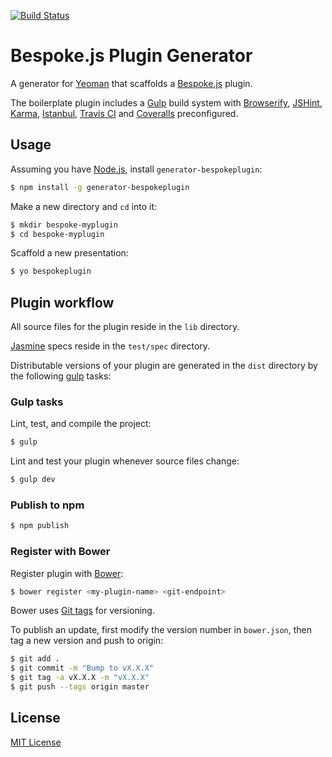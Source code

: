 [![Build Status](https://secure.travis-ci.org/markdalgleish/generator-bespokeplugin.png?branch=master)](https://travis-ci.org/markdalgleish/generator-bespokeplugin)

# Bespoke.js Plugin Generator

A generator for [Yeoman](http://yeoman.io) that scaffolds a [Bespoke.js](http://markdalgleish.com/projects/bespoke.js) plugin.

The boilerplate plugin includes a [Gulp](gulpjs.com) build system with [Browserify](http://browserify.org), [JSHint](http://www.jshint.com/), [Karma](karma-runner.github.io), [Istanbul](http://gotwarlost.github.io/istanbul), [Travis CI](https://travis-ci.org/) and [Coveralls](https://coveralls.io) preconfigured.

## Usage

Assuming you have [Node.js](http://nodejs.org), install `generator-bespokeplugin`:
```bash
$ npm install -g generator-bespokeplugin
```

Make a new directory and `cd` into it:
```bash
$ mkdir bespoke-myplugin
$ cd bespoke-myplugin
```

Scaffold a new presentation:
```bash
$ yo bespokeplugin
```

## Plugin workflow

All source files for the plugin reside in the `lib` directory.

[Jasmine](http://jasmine.github.io/) specs reside in the `test/spec` directory.

Distributable versions of your plugin are generated in the `dist` directory by the following [gulp](https://github.com/gulpjs/gulp) tasks:

### Gulp tasks

Lint, test, and compile the project:

```bash
$ gulp
```

Lint and test your plugin whenever source files change:

```bash
$ gulp dev
```

### Publish to npm

```bash
$ npm publish
```

### Register with Bower

Register plugin with [Bower](http://bower.io/):

```bash
$ bower register <my-plugin-name> <git-endpoint>
```

Bower uses [Git tags](http://git-scm.com/book/en/Git-Basics-Tagging) for versioning.

To publish an update, first modify the version number in `bower.json`, then tag a new version and push to origin:

```bash
$ git add .
$ git commit -m "Bump to vX.X.X"
$ git tag -a vX.X.X -m "vX.X.X"
$ git push --tags origin master
```

## License

[MIT License](http://markdalgleish.mit-license.org)
